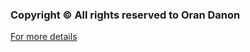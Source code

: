 ### Copyright © All rights reserved to Oran Danon
[For more details](https://github.com/OranDanon/Summaries/blob/main/LICENSE.md)
